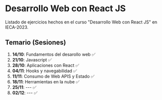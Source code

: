 # **Desarrollo Web con React JS**
Listado de ejercicios hechos en el curso "Desarrollo Web con React JS" en IECA-2023.

## Temario (Sesiones)
1. **14/10**: Fundamentos del desarollo web ✅
2. **21/10**: Javascript ✅
3. **28/10**: Aplicaciones con React ✅
4. **04/11**: Hooks y navegabilidad ✅
5. **11/11**: Consumo de Web APIS y Estado ✅
6. **18/11**: Herramientas en la nube ✅
7. **25/11**: --- ✅
8. **02/12**: --- ✅